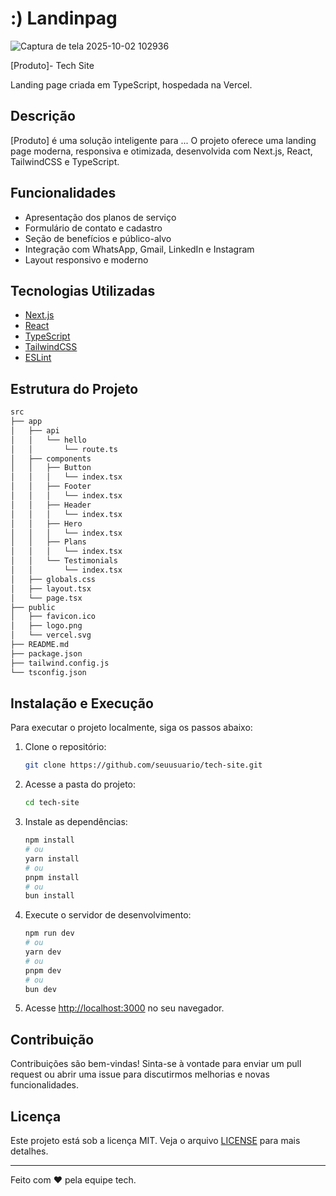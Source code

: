 
# :) Landinpag
![Captura de tela 2025-10-02 102936](https://github.com/user-attachments/assets/9574f34d-8fca-4355-82ff-f20300afb9cf)

 [Produto]- Tech Site

Landing page criada em TypeScript, hospedada na Vercel.

## Descrição

 [Produto] é uma solução inteligente para ... O projeto oferece uma landing page moderna, responsiva e otimizada, desenvolvida com Next.js, React, TailwindCSS e TypeScript.

## Funcionalidades

- Apresentação dos planos de serviço
- Formulário de contato e cadastro
- Seção de benefícios e público-alvo
- Integração com WhatsApp, Gmail, LinkedIn e Instagram
- Layout responsivo e moderno

## Tecnologias Utilizadas

- [Next.js](https://nextjs.org/)
- [React](https://react.dev/)
- [TypeScript](https://www.typescriptlang.org/)
- [TailwindCSS](https://tailwindcss.com/)
- [ESLint](https://eslint.org/)

## Estrutura do Projeto

```bash
src
├── app
│   ├── api
│   │   └── hello
│   │       └── route.ts
│   ├── components
│   │   ├── Button
│   │   │   └── index.tsx
│   │   ├── Footer
│   │   │   └── index.tsx
│   │   ├── Header
│   │   │   └── index.tsx
│   │   ├── Hero
│   │   │   └── index.tsx
│   │   ├── Plans
│   │   │   └── index.tsx
│   │   └── Testimonials
│   │       └── index.tsx
│   ├── globals.css
│   ├── layout.tsx
│   └── page.tsx
├── public
│   ├── favicon.ico
│   ├── logo.png
│   └── vercel.svg
├── README.md
├── package.json
├── tailwind.config.js
└── tsconfig.json
```

## Instalação e Execução

Para executar o projeto localmente, siga os passos abaixo:

1. Clone o repositório:
   ```bash
   git clone https://github.com/seuusuario/tech-site.git
   ```
2. Acesse a pasta do projeto:
   ```bash
   cd tech-site
   ```
3. Instale as dependências:
   ```bash
   npm install
   # ou
   yarn install
   # ou
   pnpm install
   # ou
   bun install
   ```
4. Execute o servidor de desenvolvimento:
   ```bash
   npm run dev
   # ou
   yarn dev
   # ou
   pnpm dev
   # ou
   bun dev
   ```
5. Acesse [http://localhost:3000](http://localhost:3000) no seu navegador.

## Contribuição

Contribuições são bem-vindas! Sinta-se à vontade para enviar um pull request ou abrir uma issue para discutirmos melhorias e novas funcionalidades.

## Licença

Este projeto está sob a licença MIT. Veja o arquivo [LICENSE](LICENSE) para mais detalhes.

---

Feito com ♥ pela equipe tech.
